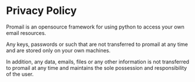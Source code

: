 # Privacy Policy

Promail is an opensource framework for using python to access your own email resources. 

Any keys, passwords or such that are not transferred to promail at any time and are stored only on your own machines.

In addition, any data, emails, files or any other information is not transferred to promail at any time and maintains the sole possession and responsibility of the user.



 